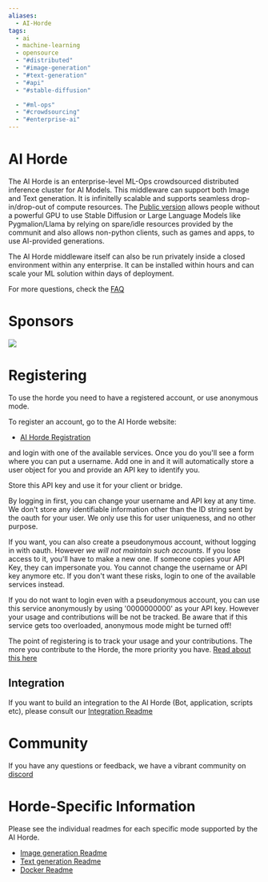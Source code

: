 ```yaml
---
aliases:
  - AI-Horde
tags:
  - ai
  - machine-learning
  - opensource
  - "#distributed"
  - "#image-generation"
  - "#text-generation"
  - "#api"
  - "#stable-diffusion"

  - "#ml-ops"
  - "#crowdsourcing"
  - "#enterprise-ai"
---
```

# AI Horde

The AI Horde is an enterprise-level ML-Ops crowdsourced distributed inference cluster for AI Models. This middleware can support both Image and Text generation. It is infinitelly scalable and supports seamless drop-in/drop-out of compute resources. 
The [Public version](https://aihorde.net) allows people without a powerful GPU to use Stable Diffusion or Large Language Models like Pygmalion/Llama by relying on spare/idle resources provided by the communit and also allows non-python clients, such as games and apps, to use AI-provided generations.

The AI Horde middleware itself can also be run privately inside a closed environment within any enterprise. It can be installed within hours and can scale your ML solution within days of deployment. 

For more questions, check the [FAQ](FAQ.md)

# Sponsors

[![](assets/logo_nlnet.svg)](https://nlnet.nl/project/AI-Horde/)

# Registering

To use the horde you need to have a registered account, or use anonymous mode.

To register an account, go to the AI Horde website:
   * [AI Horde Registration](https://aihorde.net/register)

and login with one of the available services. Once you do you'll see a form where you can put a username. Add one in and it will automatically store a user object for you and provide an API key to identify you.

Store this API key and use it for your client or bridge.

By logging in first, you can change your username and API key at any time.
We don't store any identifiable information other than the ID string sent by the oauth for your user. We only use this for user uniqueness, and no other purpose.

If you want, you can also create a pseudonymous account, without logging in with oauth. However *we will not maintain such accounts*. If you lose access to it, you'll have to make a new one. If someone copies your API Key, they can impersonate you. You cannot change the username or API key anymore etc. If you don't want these risks, login to one of the available services instead.

If you do not want to login even with a pseudonymous account, you can use this service anonymously by using '0000000000' as your API key. However your usage and contributions will be not be tracked. Be aware that if this service gets too overloaded, anonymous mode might be turned off!

The point of registering is to track your usage and your contributions. The more you contribute to the Horde, the more priority you have. [Read about this here](https://dbzer0.com/blog/the-kudos-based-economy-for-the-koboldai-horde/)

## Integration

If you want to build an integration to the AI Horde (Bot, application, scripts etc), please consult our [Integration Readme](README_integration.md)

# Community

If you have any questions or feedback, we have a vibrant community on [discord](https://discord.gg/3DxrhksKzn)

# Horde-Specific Information


Please see the individual readmes for each specific mode supported by the AI Horde.

   * [Image generation Readme](README_StableHorde.md)
   * [Text generation Readme](README_KoboldAIHorde.md)
   * [Docker Readme](README_docker.md)

